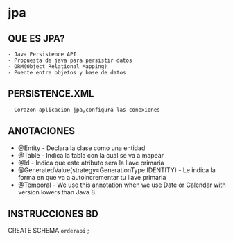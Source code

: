 # jpa
## QUE ES JPA?
    - Java Persistence API
    - Propuesta de java para persistir datos
    - ORM(Object Relational Mapping)
    - Puente entre objetos y base de datos
   
## PERSISTENCE.XML
	- Corazon aplicacion jpa,configura las conexiones

## ANOTACIONES
- @Entity - Declara la clase como una entidad
- @Table 	- Indica la tabla con la cual se va a mapear
- @Id 	- Indica que este atributo sera la llave primaria
- @GeneratedValue(strategy=GenerationType.IDENTITY) - Le indica la forma en que va a autoincrementar tu llave primaria
- @Temporal - We use this annotation  when we use Date or Calendar with version lowers than Java 8.

## INSTRUCCIONES BD
CREATE SCHEMA `orderapi` ;

